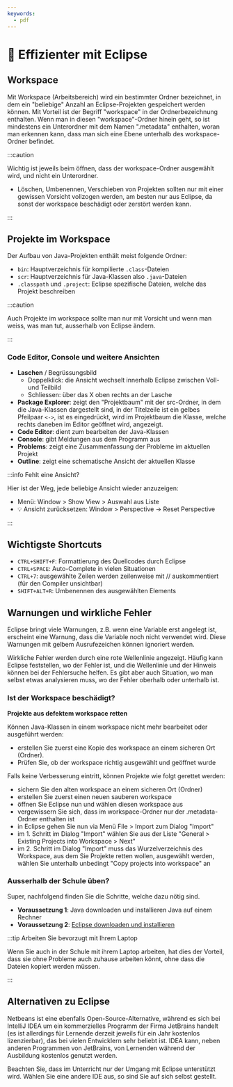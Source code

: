```yaml
---
keywords:
  - pdf
---
```


# 🦸 Effizienter mit Eclipse

## Workspace

Mit Workspace (Arbeitsbereich) wird ein bestimmter Ordner bezeichnet, in dem ein
"beliebige" Anzahl an Eclipse-Projekten gespeichert werden können. Mit Vorteil
ist der Begriff "workspace" in der Ordnerbezeichnung enthalten. Wenn man in
diesen "workspace"-Ordner hinein geht, so ist mindestens ein Unterordner mit dem
Namen ".metadata" enthalten, woran man erkennen kann, dass man sich eine Ebene
unterhalb des workspace-Ordner befindet.

:::caution

Wichtig ist jeweils beim öffnen, dass der workspace-Ordner ausgewählt wird, und
nicht ein Unterordner.

- Löschen, Umbenennen, Verschieben von Projekten sollten nur mit einer gewissen
  Vorsicht vollzogen werden, am besten nur aus Eclipse, da sonst der workspace
  beschädigt oder zerstört werden kann.

:::

## Projekte im Workspace

Der Aufbau von Java-Projekten enthält meist folgende Ordner:

- `bin`: Hauptverzeichnis für kompilierte `.class`-Dateien
- `scr`: Hauptverzeichnis für Java-Klassen also `.java`-Dateien
- `.classpath` und `.project`: Eclipse spezifische Dateien, welche das Projekt
  beschreiben

:::caution

Auch Projekte im workspace sollte man nur mit Vorsicht und wenn man weiss, was
man tut, ausserhalb von Eclipse ändern.

:::

### Code Editor, Console und weitere Ansichten

- **Laschen** / Begrüssungsbild
  - Doppelklick: die Ansicht wechselt innerhalb Eclipse zwischen Voll- und
    Teilbild
  - Schliessen: über das X oben rechts an der Lasche
- **Package Explorer**: zeigt den "Projektbaum" mit der src-Ordner, in dem die
  Java-Klassen dargestellt sind, in der Titelzeile ist ein gelbes Pfeilpaar `<->`,
  ist es eingedrückt, wird im Projektbaum die Klasse, welche rechts daneben im
  Editor geöffnet wird, angezeigt.
- **Code Editor**: dient zum bearbeiten der Java-Klassen
- **Console**: gibt Meldungen aus dem Programm aus
- **Problems**: zeigt eine Zusammenfassung der Probleme im aktuellen Projekt
- **Outline**: zeigt eine schematische Ansicht der aktuellen Klasse

:::info Fehlt eine Ansicht?

Hier ist der Weg, jede beliebige Ansicht wieder anzuzeigen:

- Menü: Window > Show View > Auswahl aus Liste
- :bulb: Ansicht zurücksetzen: Window > Perspective -> Reset Perspective

:::

## Wichtigste Shortcuts

- `CTRL+SHIFT+F`: Formattierung des Quellcodes durch Eclipse
- `CTRL+SPACE`: Auto-Complete in vielen Situationen
- `CTRL+7`: ausgewählte Zeilen werden zeilenweise mit // auskommentiert (für den
  Compiler unsichtbar)
- `SHIFT+ALT+R`: Umbenennen des ausgewählten Elements

## Warnungen und wirkliche Fehler

Eclipse bringt viele Warnungen, z.B. wenn eine Variable erst angelegt ist,
erscheint eine Warnung, dass die Variable noch nicht verwendet wird. Diese
Warnungen mit gelbem Ausrufezeichen können ignoriert werden.

Wirkliche Fehler werden durch eine rote Wellenlinie angezeigt. Häufig kann
Eclipse feststellen, wo der Fehler ist, und die Wellenlinie und der Hinweis
können bei der Fehlersuche helfen. Es gibt aber auch Situation, wo man selbst
etwas analysieren muss, wo der Fehler oberhalb oder unterhalb ist.

### Ist der Workspace beschädigt?

**Projekte aus defektem workspace retten**

Können Java-Klassen in einem workspace nicht mehr bearbeitet oder ausgeführt
werden:

- erstellen Sie zuerst eine Kopie des workspace an einem sicheren Ort (Ordner).
- Prüfen Sie, ob der workspace richtig ausgewählt und geöffnet wurde

Falls keine Verbesserung eintritt, können Projekte wie folgt gerettet werden:

- sichern Sie den alten workspace an einem sicheren Ort (Ordner)
- erstellen Sie zuerst einen neuen sauberen workspace
- öffnen Sie Eclipse nun und wählen diesen workspace aus
- vergewissern Sie sich, dass im workspace-Ordner nur der .metadata-Ordner
  enthalten ist
- in Eclipse gehen Sie nun via Menü File > Import zum Dialog "Import"
- im 1. Schritt im Dialog "Import" wählen Sie aus der Liste "General > Existing
  Projects into Workspace > Next"
- im 2. Schritt im Dialog "Import" muss das Wurzelverzeichnis des Workspace, aus
  dem Sie Projekte retten wollen, ausgewählt werden, wählen Sie unterhalb
  unbedingt "Copy projects into workspace" an

### Ausserhalb der Schule üben?

Super, nachfolgend finden Sie die Schritte, welche dazu nötig sind.

- **Voraussetzung 1**: Java downloaden und installieren Java auf einem Rechner
- **Voraussetzung 2**:
  [Eclipse downloaden und installieren](https://eclipseide.org/)

:::tip Arbeiten Sie bevorzugt mit Ihrem Laptop

Wenn Sie auch in der Schule mit ihrem Laptop arbeiten, hat dies der Vorteil,
dass sie ohne Probleme auch zuhause arbeiten könnt, ohne dass die Dateien
kopiert werden müssen.

:::

## Alternativen zu Eclipse

Netbeans ist eine ebenfalls Open-Source-Alternative, während es sich bei
IntelliJ IDEA um ein kommerzielles Programm der Firma JetBrains handelt (es ist
allerdings für Lernende derzeit jeweils für ein Jahr kostenlos lizenzierbar),
das bei vielen Entwicklern sehr beliebt ist. IDEA kann, neben anderen Programmen
von JetBrains, von Lernenden während der Ausbildung kostenlos genutzt werden.

Beachten Sie, dass im Unterricht nur der Umgang mit Eclipse unterstützt wird.
Wählen Sie eine andere IDE aus, so sind Sie auf sich selbst gestellt.
